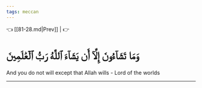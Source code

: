 ```yaml
---
tags: meccan
---
```


👈 [[81-28.md|Prev]] |  👉

# وَمَا تَشَآءُونَ إِلَّآ أَن يَشَآءَ ٱللَّهُ رَبُّ ٱلۡعَٰلَمِينَ

And you do not will except that Allah wills - Lord of the worlds

---

